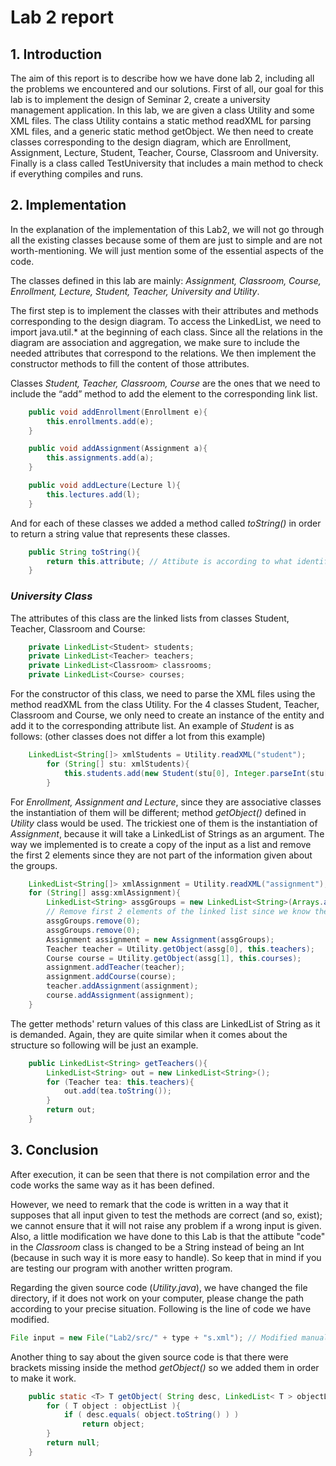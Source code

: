 # Lab 2 report

## 1. Introduction

The aim of this report is to describe how we have done lab 2, including all the problems we encountered and our solutions. First of all, our goal for this lab is to implement the design of Seminar 2, create a university management application. In this lab, we are given a class Utility and some XML files. The class Utility contains a static method readXML for parsing XML files, and a generic static method getObject. We then need to create classes corresponding to the design diagram, which are Enrollment, Assignment, Lecture, Student, Teacher, Course, Classroom and University. Finally is a class called TestUniversity that includes a main method to check if everything compiles and runs.


## 2. Implementation

In the explanation of the implementation of this Lab2, we will not go through all the existing classes because some of them are just to simple and are not worth-mentioning. We will just mention some of the essential aspects of the code.

The classes defined in this lab are mainly: *Assignment, Classroom, Course, Enrollment, Lecture, Student, Teacher, University and Utility*.

The first step is to implement the classes with their attributes and methods corresponding to the design diagram. To access the LinkedList, we need to import java.util.* at the beginning of each class. Since all the relations in the diagram are association and aggregation, we make sure to include the needed attributes that correspond to the relations. We then implement the constructor methods to fill the content of those attributes. 

Classes *Student, Teacher, Classroom, Course* are the ones that we need to include the “add” method to add the element to the corresponding link list.

```java
    public void addEnrollment(Enrollment e){
        this.enrollments.add(e);
    }

    public void addAssignment(Assignment a){
        this.assignments.add(a);
    }

    public void addLecture(Lecture l){
        this.lectures.add(l);
    }
```
And for each of these classes we added a method called *toString()* in order to return a string value that represents these classes.

```java
    public String toString(){
        return this.attribute; // Attibute is according to what identifies each class 
    }
```

### ***University Class***

The attributes of this class are the linked lists from classes Student, Teacher, Classroom and Course:

```java
    private LinkedList<Student> students;
    private LinkedList<Teacher> teachers;
    private LinkedList<Classroom> classrooms;
    private LinkedList<Course> courses;
```

For the constructor of this class, we need to parse the XML files using the method readXML from the class Utility. For the 4 classes Student, Teacher, Classroom and Course, we only need to create an instance of the entity and add it to the corresponding attribute list. An example of *Student* is as follows: (other classes does not differ a lot from this example)

```java
    LinkedList<String[]> xmlStudents = Utility.readXML("student");
        for (String[] stu: xmlStudents){ 
            this.students.add(new Student(stu[0], Integer.parseInt(stu[1])));
        }
```

For *Enrollment, Assignment and Lecture*, since they are associative classes the instantiation of them will be different; method *getObject()* defined in *Utility* class would be used. The trickiest one of them is the instantiation of *Assignment*, because it will take a LinkedList of Strings as an argument. The way we implemented is to create a copy of the input as a list and remove the first 2 elements since they are not part of the information given about the groups. 

```java
    LinkedList<String[]> xmlAssignment = Utility.readXML("assignment");
    for (String[] assg:xmlAssignment){
        LinkedList<String> assgGroups = new LinkedList<String>(Arrays.asList(assg));
        // Remove first 2 elements of the linked list since we know they are not groups
        assgGroups.remove(0);
        assgGroups.remove(0);
        Assignment assignment = new Assignment(assgGroups);
        Teacher teacher = Utility.getObject(assg[0], this.teachers);
        Course course = Utility.getObject(assg[1], this.courses);
        assignment.addTeacher(teacher);
        assignment.addCourse(course);
        teacher.addAssignment(assignment);
        course.addAssignment(assignment);
    }
```

The getter methods' return values of this class are LinkedList of String as it is demanded. Again, they are quite similar when it comes about the structure so following will be just an example.

```java
    public LinkedList<String> getTeachers(){
        LinkedList<String> out = new LinkedList<String>();
        for (Teacher tea: this.teachers){
            out.add(tea.toString());
        }
        return out;
    }
```



## 3. Conclusion

After execution, it can be seen that there is not compilation error and the code works the same way as it has been defined. 

However, we need to remark that the code is written in a way that it supposes that all input given to test the methods are correct (and so, exist); we cannot ensure that it will not raise any problem if a wrong input is given. Also, a little modification we have done to this Lab is that the attibute "code" in the *Classroom* class is changed to be a String instead of being an Int (because in such way it is more easy to handle). So keep that in mind if you are testing our program with another written program. 

Regarding the given source code (*Utility.java*), we have changed the file directory, if it does not work on your computer, please change the path according to your precise situation. Following is the line of code we have modified.

```java
File input = new File("Lab2/src/" + type + "s.xml"); // Modified manually
```

Another thing to say about the given source code is that there were brackets missing inside the method *getObject()* so we added them in order to make it work.

```java
    public static <T> T getObject( String desc, LinkedList< T > objectList ) {
        for ( T object : objectList ){
            if ( desc.equals( object.toString() ) )
                return object;
		}
        return null;
    }
```

